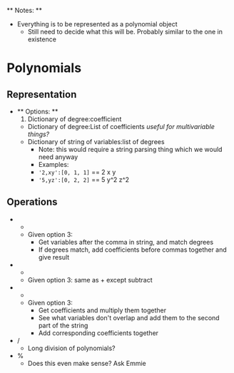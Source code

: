 ** Notes: **
+ Everything is to be represented as a polynomial object
  + Still need to decide what this will be. Probably similar to the one in existence

# Polynomials
## Representation
+ ** Options: **
  1. Dictionary of degree:coefficient
  + Dictionary of degree:List of coefficients *useful for multivariable things?*
  + Dictionary of string of variables:list of degrees
    + Note: this would require a string parsing thing which we would need anyway
    + Examples:
    + `'2,xy':[0, 1, 1]` == 2 x y
    + `'5,yz':[0, 2, 2]` == 5 y^2 z^2
    
## Operations
+ +
  + Given option 3:
    + Get variables after the comma in string, and match degrees
    + If degrees match, add coefficients before commas together and give result
+ -
  + Given option 3: same as + except subtract
+ *
  + Given option 3:
    + Get coefficients and multiply them together
    + See what variables don't overlap and add them to the second part of the string
    + Add corresponding coefficients together
+ /
  + Long division of polynomials?
+ %
  + Does this even make sense? Ask Emmie
